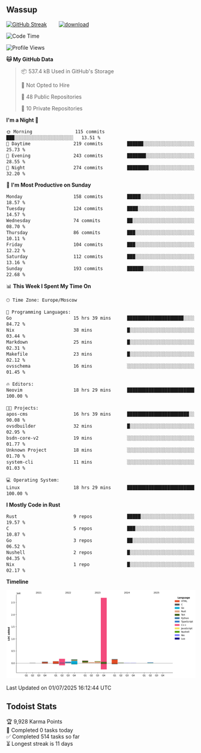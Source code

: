 ## Wassup

<!--
-->

[![GitHub Streak](http://github-readme-streak-stats.herokuapp.com?user=archeoss&theme=shades-of-purple&hide_border=true&date_format=j%20M%5B%20Y%5D)](https://git.io/streak-stats)&nbsp;&nbsp;&nbsp;&nbsp;&nbsp;&nbsp;&nbsp;&nbsp;[![download](https://user-images.githubusercontent.com/68448737/147796309-d8b65b1d-4dde-40d9-b03a-2b42aaa6cd43.jpeg)
](http://bmstu.ru/)

<!--START_SECTION:waka-->
![Code Time](http://img.shields.io/badge/Code%20Time-3%2C971%20hrs%2056%20mins-blue)

![Profile Views](http://img.shields.io/badge/Profile%20Views-0-blue)

**🐱 My GitHub Data** 

> 📦 537.4 kB Used in GitHub's Storage 
 > 
> 🚫 Not Opted to Hire
 > 
> 📜 48 Public Repositories 
 > 
> 🔑 10 Private Repositories 
 > 
**I'm a Night 🦉** 

```text
🌞 Morning                115 commits         ███░░░░░░░░░░░░░░░░░░░░░░   13.51 % 
🌆 Daytime                219 commits         ██████░░░░░░░░░░░░░░░░░░░   25.73 % 
🌃 Evening                243 commits         ███████░░░░░░░░░░░░░░░░░░   28.55 % 
🌙 Night                  274 commits         ████████░░░░░░░░░░░░░░░░░   32.20 % 
```
📅 **I'm Most Productive on Sunday** 

```text
Monday                   158 commits         █████░░░░░░░░░░░░░░░░░░░░   18.57 % 
Tuesday                  124 commits         ████░░░░░░░░░░░░░░░░░░░░░   14.57 % 
Wednesday                74 commits          ██░░░░░░░░░░░░░░░░░░░░░░░   08.70 % 
Thursday                 86 commits          ███░░░░░░░░░░░░░░░░░░░░░░   10.11 % 
Friday                   104 commits         ███░░░░░░░░░░░░░░░░░░░░░░   12.22 % 
Saturday                 112 commits         ███░░░░░░░░░░░░░░░░░░░░░░   13.16 % 
Sunday                   193 commits         ██████░░░░░░░░░░░░░░░░░░░   22.68 % 
```


📊 **This Week I Spent My Time On** 

```text
🕑︎ Time Zone: Europe/Moscow

💬 Programming Languages: 
Go                       15 hrs 39 mins      █████████████████████░░░░   84.72 % 
Nix                      38 mins             █░░░░░░░░░░░░░░░░░░░░░░░░   03.44 % 
Markdown                 25 mins             █░░░░░░░░░░░░░░░░░░░░░░░░   02.31 % 
Makefile                 23 mins             █░░░░░░░░░░░░░░░░░░░░░░░░   02.12 % 
ovsschema                16 mins             ░░░░░░░░░░░░░░░░░░░░░░░░░   01.45 % 

🔥 Editors: 
Neovim                   18 hrs 29 mins      █████████████████████████   100.00 % 

🐱‍💻 Projects: 
apos-cms                 16 hrs 39 mins      ███████████████████████░░   90.08 % 
ovsdbuilder              32 mins             █░░░░░░░░░░░░░░░░░░░░░░░░   02.95 % 
bsdn-core-v2             19 mins             ░░░░░░░░░░░░░░░░░░░░░░░░░   01.77 % 
Unknown Project          18 mins             ░░░░░░░░░░░░░░░░░░░░░░░░░   01.70 % 
system-cli               11 mins             ░░░░░░░░░░░░░░░░░░░░░░░░░   01.03 % 

💻 Operating System: 
Linux                    18 hrs 29 mins      █████████████████████████   100.00 % 
```

**I Mostly Code in Rust** 

```text
Rust                     9 repos             █████░░░░░░░░░░░░░░░░░░░░   19.57 % 
C                        5 repos             ███░░░░░░░░░░░░░░░░░░░░░░   10.87 % 
Go                       3 repos             ██░░░░░░░░░░░░░░░░░░░░░░░   06.52 % 
Nushell                  2 repos             █░░░░░░░░░░░░░░░░░░░░░░░░   04.35 % 
Nix                      1 repo              █░░░░░░░░░░░░░░░░░░░░░░░░   02.17 % 
```



**Timeline**

![Lines of Code chart](https://raw.githubusercontent.com/archeoss/archeoss/master/assets/bar_graph.png)


 Last Updated on 01/07/2025 16:12:44 UTC
<!--END_SECTION:waka-->

## Todoist Stats

<!-- TODO-IST:START -->
🏆  9,928 Karma Points           
🌸  Completed 0 tasks today           
✅  Completed 514 tasks so far           
⏳  Longest streak is 11 days
<!-- TODO-IST:END -->
